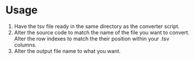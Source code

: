# Usage
1. Have the tsv file ready in the same directory as the converter script. 
2. Alter the source code to match the name of the file you want to convert. Alter the row indexes to match the their position within your .tsv columns. 
3. Alter the output file name to what you want.